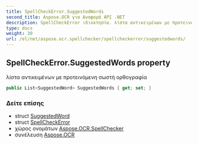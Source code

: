 ```yaml
---
title: SpellCheckError.SuggestedWords
second_title: Aspose.OCR για Αναφορά API .NET
description: SpellCheckError ιδιοκτησία. λίστα αντικειμένων με προτεινόμενη σωστή ορθογραφία
type: docs
weight: 30
url: /el/net/aspose.ocr.spellchecker/spellcheckerror/suggestedwords/
---
```

## SpellCheckError.SuggestedWords property

λίστα αντικειμένων με προτεινόμενη σωστή ορθογραφία

```csharp
public List<SuggestedWord> SuggestedWords { get; set; }
```

### Δείτε επίσης

* struct [SuggestedWord](../../suggestedword/)
* struct [SpellCheckError](../)
* χώρος ονομάτων [Aspose.OCR.SpellChecker](../../spellcheckerror/)
* συνέλευση [Aspose.OCR](../../../)


